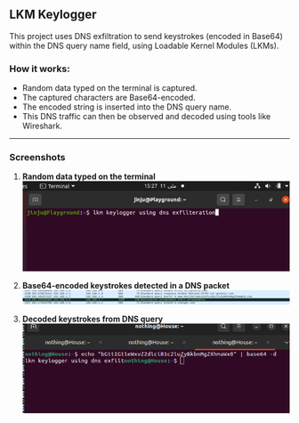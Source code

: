 ## LKM Keylogger

This project uses DNS exfiltration to send keystrokes (encoded in Base64) within the DNS query name field, using Loadable Kernel Modules (LKMs).

### How it works:

- Random data typed on the terminal is captured.
- The captured characters are Base64-encoded.
- The encoded string is inserted into the DNS query name.
- This DNS traffic can then be observed and decoded using tools like Wireshark.

---

### Screenshots

1. **Random data typed on the terminal**  
   ![Screenshot 1](./images/Screenshot%20from%202025-05-11%2015-27-09.png)

2. **Base64-encoded keystrokes detected in a DNS packet**  
   ![Screenshot 2](./images/Screenshot%20from%202025-05-11%2015-23-02.png)

3. **Decoded keystrokes from DNS query**  
   ![Screenshot 3](./images/Screenshot%20from%202025-05-11%2015-26-52.png)
